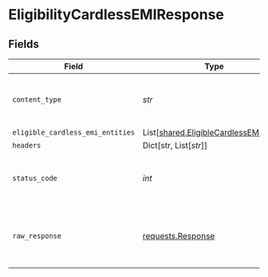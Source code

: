 # EligibilityCardlessEMIResponse


## Fields

| Field                                                                                      | Type                                                                                       | Required                                                                                   | Description                                                                                |
| ------------------------------------------------------------------------------------------ | ------------------------------------------------------------------------------------------ | ------------------------------------------------------------------------------------------ | ------------------------------------------------------------------------------------------ |
| `content_type`                                                                             | *str*                                                                                      | :heavy_check_mark:                                                                         | HTTP response content type for this operation                                              |
| `eligible_cardless_emi_entities`                                                           | List[[shared.EligibleCardlessEMIEntity](../../models/shared/eligiblecardlessemientity.md)] | :heavy_minus_sign:                                                                         | OK                                                                                         |
| `headers`                                                                                  | Dict[str, List[*str*]]                                                                     | :heavy_minus_sign:                                                                         | N/A                                                                                        |
| `status_code`                                                                              | *int*                                                                                      | :heavy_check_mark:                                                                         | HTTP response status code for this operation                                               |
| `raw_response`                                                                             | [requests.Response](https://requests.readthedocs.io/en/latest/api/#requests.Response)      | :heavy_minus_sign:                                                                         | Raw HTTP response; suitable for custom response parsing                                    |